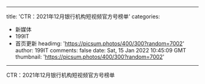 
---
title: 'CTR：2021年12月银行机构短视频官方号榜单'
categories: 
 - 新媒体
 - 199IT
 - 首页更新
headimg: 'https://picsum.photos/400/300?random=7002'
author: 199IT
comments: false
date: Sat, 15 Jan 2022 10:45:09 GMT
thumbnail: 'https://picsum.photos/400/300?random=7002'
---

<div>   
CTR：2021年12月银行机构短视频官方号榜单  
</div>
            